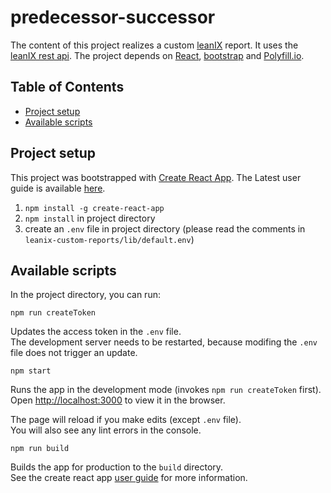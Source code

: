 # predecessor-successor
 
The content of this project realizes a custom [leanIX](https://www.leanix.net/) report. It uses the [leanIX rest api](https://dev.leanix.net/docs/api-overview). The project depends on [React](https://facebook.github.io/react/), [bootstrap](http://getbootstrap.com/) and [Polyfill.io](https://polyfill.io/v2/docs/).
 
## Table of Contents
 
- [Project setup](#project-setup)
- [Available scripts](#available-scripts)
 
## Project setup
 
This project was bootstrapped with [Create React App](https://github.com/facebookincubator/create-react-app). The Latest user guide is available [here](https://github.com/facebookincubator/create-react-app/blob/master/packages/react-scripts/template/README.md).
 
1. `npm install -g create-react-app`
1. `npm install` in project directory
1. create an `.env` file in project directory (please read the comments in `leanix-custom-reports/lib/default.env`)
 
## Available scripts
 
In the project directory, you can run:
 
`npm run createToken`
 
Updates the access token in the `.env` file.<br/>
The development server needs to be restarted, because modifing the `.env` file does not trigger an update.
 
`npm start`
 
Runs the app in the development mode (invokes `npm run createToken` first).<br>
Open [http://localhost:3000](http://localhost:3000) to view it in the browser.
 
The page will reload if you make edits (except `.env` file).<br>
You will also see any lint errors in the console.
 
`npm run build`
 
Builds the app for production to the `build` directory.<br>
See the create react app [user guide](https://github.com/facebookincubator/create-react-app/blob/master/packages/react-scripts/template/README.md) for more information.
